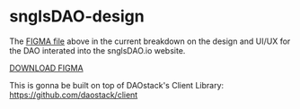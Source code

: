 # snglsDAO-design

The [FIGMA file](https://github.com/SingularDTV/snglsDAO-design/blob/master/Version%202/snglsDAO.fig) above in the current breakdown on the design and UI/UX for the DAO interated into the snglsDAO.io website.

[DOWNLOAD FIGMA](https://www.figma.com/downloads/)

This is gonna be built on top of DAOstack's Client Library: https://github.com/daostack/client

